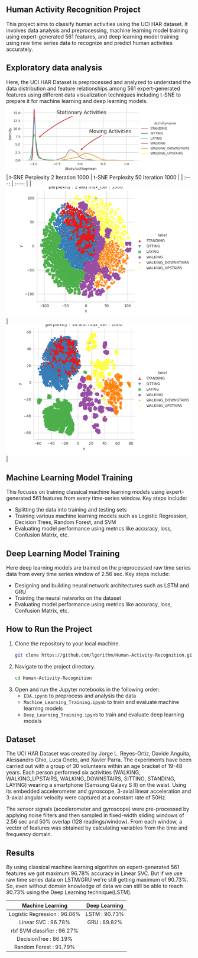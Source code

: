 ## Human Activity Recognition Project

This project aims to classify human activities using the UCI HAR dataset. It involves data analysis and preprocessing, machine learning model training using expert-generated 561 features, and deep learning model training using raw time series data to recognize and predict human activities accurately.


## Exploratory data analysis

Here, the UCI HAR Dataset is preprocessed and analyzed to understand the data distribution and feature relationships among 561 expert-generated features using different data visualization techniques including t-SNE to prepare it for machine learning and deep learning models.
![Activity Analysis](/assets/images/eda1.png)
| t-SNE Perplexity 2 Iteration 1000 | t-SNE Perplexity 50 Iteration 1000 |
|      :---:      |     :---:      |
| ![t-SNE](/assets/images/t-sne_perp_2_iter_1000.png)  | ![t-SNE](/assets/images/t-sne_perp_50_iter_1000.png)  |

## Machine Learning Model Training

This focuses on training classical machine learning models using expert-generated 561 features from every time-series window. Key steps include:

- Splitting the data into training and testing sets
- Training various machine learning models such as Logistic Regression, Decision Trees, Random Forest, and SVM
- Evaluating model performance using metrics like accuracy, loss, Confusion Matrix, etc.

## Deep Learning Model Training

Here deep learning models are trained on the preprocessed raw time series data from every time series window of 2.56 sec. Key steps include:

- Designing and building neural network architectures such as LSTM and GRU
- Training the neural networks on the dataset
- Evaluating model performance using metrics like accuracy, loss, Confusion Matrix, etc.

## How to Run the Project

1. Clone the repository to your local machine.
    ```bash
    git clone https://github.com/lgorithm/Human-Activity-Recognition.git
    ```
2. Navigate to the project directory.
    ```bash
    cd Human-Activity-Recognition
    ```
3. Open and run the Jupyter notebooks in the following order:
    - `EDA.ipynb` to preprocess and analysis the data
    - `Machine_Learning_Training.ipynb` to train and evaluate machine learning models
    - `Deep_Learning_Training.ipynb` to train and evaluate deep learning models

## Dataset


The UCI HAR Dataset was created by Jorge L. Reyes-Ortiz, Davide Anguita, Alessandro Ghio, Luca Oneto, and Xavier Parra. The experiments have been carried out with a group of 30 volunteers within an age bracket of 19-48 years. Each person performed six activities (WALKING, WALKING_UPSTAIRS, WALKING_DOWNSTAIRS, SITTING, STANDING, LAYING) wearing a smartphone (Samsung Galaxy S II) on the waist. Using its embedded accelerometer and gyroscope, 3-axial linear acceleration and 3-axial angular velocity were captured at a constant rate of 50Hz.

The sensor signals (accelerometer and gyroscope) were pre-processed by applying noise filters and then sampled in fixed-width sliding windows of 2.56 sec and 50% overlap (128 readings/window). From each window, a vector of features was obtained by calculating variables from the time and frequency domain.

## Results

By using classical machine learning algorithm on expert-generated 561 features we got maximum 96.78% accuracy in Linear SVC. But if we use raw time series data on LSTM/GRU we're still getting maximum of 90.73%. So, even without domain knowledge of data we can still be able to reach 90.73% using the Deep Learning technique(LSTM).

| Machine Learning | Deep Learning |
|      :---:      |     :---:      |
| Logistic Regression : 96.06%  | LSTM : 90.73%  |
| Linear SVC          : 96.78%  | GRU : 89.82%   |
| rbf SVM classifier  : 96.27%  |                |
| DecisionTree        : 86.19%  |                |
| Random Forest       : 91.79%  |                |


